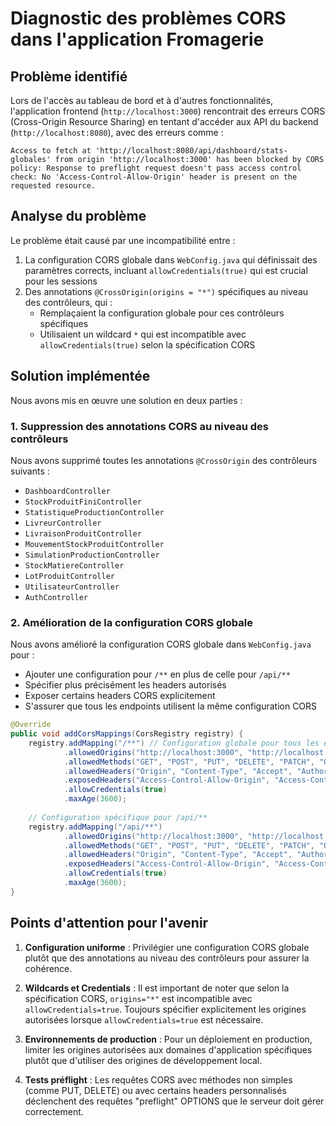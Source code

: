 # Diagnostic des problèmes CORS dans l'application Fromagerie

## Problème identifié

Lors de l'accès au tableau de bord et à d'autres fonctionnalités, l'application frontend (`http://localhost:3000`) rencontrait des erreurs CORS (Cross-Origin Resource Sharing) en tentant d'accéder aux API du backend (`http://localhost:8080`), avec des erreurs comme :

```log
Access to fetch at 'http://localhost:8080/api/dashboard/stats-globales' from origin 'http://localhost:3000' has been blocked by CORS policy: Response to preflight request doesn't pass access control check: No 'Access-Control-Allow-Origin' header is present on the requested resource.
```

## Analyse du problème

Le problème était causé par une incompatibilité entre :

1. La configuration CORS globale dans `WebConfig.java` qui définissait des paramètres corrects, incluant `allowCredentials(true)` qui est crucial pour les sessions
2. Des annotations `@CrossOrigin(origins = "*")` spécifiques au niveau des contrôleurs, qui :
   - Remplaçaient la configuration globale pour ces contrôleurs spécifiques
   - Utilisaient un wildcard `*` qui est incompatible avec `allowCredentials(true)` selon la spécification CORS

## Solution implémentée

Nous avons mis en œuvre une solution en deux parties :

### 1. Suppression des annotations CORS au niveau des contrôleurs

Nous avons supprimé toutes les annotations `@CrossOrigin` des contrôleurs suivants :

- `DashboardController`
- `StockProduitFiniController`
- `StatistiqueProductionController`
- `LivreurController`
- `LivraisonProduitController`
- `MouvementStockProduitController`
- `SimulationProductionController`
- `StockMatiereController`
- `LotProduitController`
- `UtilisateurController`
- `AuthController`

### 2. Amélioration de la configuration CORS globale

Nous avons amélioré la configuration CORS globale dans `WebConfig.java` pour :

- Ajouter une configuration pour `/**` en plus de celle pour `/api/**`
- Spécifier plus précisément les headers autorisés
- Exposer certains headers CORS explicitement
- S'assurer que tous les endpoints utilisent la même configuration CORS

```java
@Override
public void addCorsMappings(CorsRegistry registry) {
    registry.addMapping("/**") // Configuration globale pour tous les endpoints
            .allowedOrigins("http://localhost:3000", "http://localhost:3001", "http://localhost:3002", "http://localhost:5173")
            .allowedMethods("GET", "POST", "PUT", "DELETE", "PATCH", "OPTIONS")
            .allowedHeaders("Origin", "Content-Type", "Accept", "Authorization", "X-Requested-With")
            .exposedHeaders("Access-Control-Allow-Origin", "Access-Control-Allow-Credentials")
            .allowCredentials(true)
            .maxAge(3600);
    
    // Configuration spécifique pour /api/**
    registry.addMapping("/api/**") 
            .allowedOrigins("http://localhost:3000", "http://localhost:3001", "http://localhost:3002", "http://localhost:5173")
            .allowedMethods("GET", "POST", "PUT", "DELETE", "PATCH", "OPTIONS")
            .allowedHeaders("Origin", "Content-Type", "Accept", "Authorization", "X-Requested-With")
            .exposedHeaders("Access-Control-Allow-Origin", "Access-Control-Allow-Credentials")
            .allowCredentials(true)
            .maxAge(3600);
}
```

## Points d'attention pour l'avenir

1. **Configuration uniforme** : Privilégier une configuration CORS globale plutôt que des annotations au niveau des contrôleurs pour assurer la cohérence.

2. **Wildcards et Credentials** : Il est important de noter que selon la spécification CORS, `origins="*"` est incompatible avec `allowCredentials=true`. Toujours spécifier explicitement les origines autorisées lorsque `allowCredentials=true` est nécessaire.

3. **Environnements de production** : Pour un déploiement en production, limiter les origines autorisées aux domaines d'application spécifiques plutôt que d'utiliser des origines de développement local.

4. **Tests préflight** : Les requêtes CORS avec méthodes non simples (comme PUT, DELETE) ou avec certains headers personnalisés déclenchent des requêtes "preflight" OPTIONS que le serveur doit gérer correctement.
